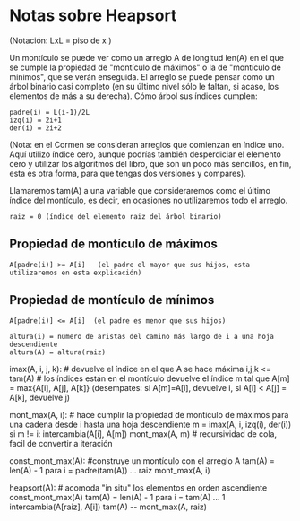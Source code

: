 # Notas sobre Heapsort

(Notación: LxL = piso de x )

Un montículo se puede ver como un arreglo A de longitud len(A) en el que se cumple la propiedad de "montículo de máximos" o la de "montículo de mínimos", que se verán enseguida. El arreglo se puede pensar como un árbol binario casi completo (en su último nivel sólo le faltan, si acaso, los elementos de más a su derecha). Cómo árbol sus índices cumplen:

    padre(i) = L(i-1)/2L
    izq(i) = 2i+1
    der(i) = 2i+2

(Nota: en el Cormen se consideran arreglos que comienzan en índice uno. Aquí utilizo índice cero, aunque podrías también desperdiciar el elemento cero y utilizar los algoritmos del libro, que son un poco más sencillos, en fin, esta es otra forma, para que tengas dos versiones y compares).

Llamaremos tam(A) a una variable que consideraremos como el último índice del montículo, es decir, en ocasiones no utilizaremos todo el arreglo.

    raiz = 0 (índice del elemento raiz del árbol binario)

## Propiedad de montículo de máximos
    A[padre(i)] >= A[i]   (el padre el mayor que sus hijos, esta utilizaremos en esta explicación)

## Propiedad de montículo de mínimos
    A[padre(i)] <= A[i]  (el padre es menor que sus hijos)

    altura(i) = número de aristas del camino más largo de i a una hoja descendiente
    altura(A) = altura(raiz)

imax(A, i, j, k):   # devuelve el índice en el que A se hace máxima
    i,j,k <= tam(A)  # los índices están en el montículo
    devuelve el índice m tal que A[m] = max{A[i], A[j], A[k]}
    (desempates: si A[m]=A[i], devuelve i, si A[i] < A[j] = A[k], devuelve j)

mont_max(A, i): # hace cumplir la propiedad de montículo de máximos para una cadena desde i hasta una hoja descendiente
    m = imax(A, i, izq(i), der(i))
    si m != i:
        intercambia(A[i], A[m])
        mont_max(A, m)  # recursividad de cola, facil de convertir a iteración

const_mont_max(A):   #construye un montículo con el arreglo A
    tam(A) = len(A) - 1
    para i = padre(tam(A)) ... raiz
        mont_max(A, i)

heapsort(A):  # acomoda "in situ" los elementos en orden ascendiente
    const_mont_max(A)
    tam(A) = len(A) - 1
    para i = tam(A) ... 1
        intercambia(A[raiz], A[i])
        tam(A) --
        mont_max(A, raiz)
